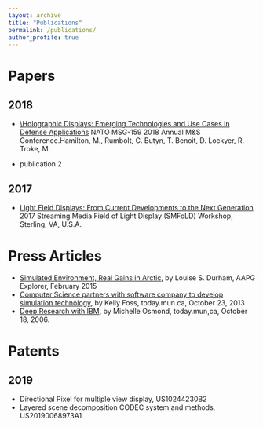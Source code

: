 ```yaml
---
layout: archive
title: "Publications"
permalink: /publications/
author_profile: true
---
```


# Papers

## 2018

- [\Holographic Displays: Emerging Technologies and Use Cases in Defense Applications](https://www.sto.nato.int/publications/STO%20Meeting%20Proceedings/STO-MP-MSG-159/MP-MSG-159-08.pdf)
NATO MSG-159 2018 Annual M&S Conference.Hamilton, M., Rumbolt, C. Butyn, T. Benoit, D. Lockyer, R. Troke, M.

- publication 2


## 2017

- [Light Field Displays: From Current Developments to the Next Generation](http://www.smfold.org/wp-content/uploads/2017/10/Avavlon-Light-Field-Displays-From-Current-Developments-to-the-Next-Generation_RBEdits.pdf) 2017
Streaming Media Field of Light Display (SMFoLD) Workshop, Sterling, VA, U.S.A.


# Press Articles

- [Simulated Environment, Real Gains in Arctic](https://explorer.aapg.org/story?articleid=15833), by Louise S. Durham, AAPG Explorer, February 2015
- [Computer Science partners with software company to develop simulation technology](http://www.today.mun.ca/news.php?id=8632), by Kelly Foss, today.mun.ca, October 23, 2013
- [Deep Research with IBM](http://www.mun.ca/2006report/muntoday/1511.php), by Michelle Osmond, today.mun,ca, October 18, 2006.


# Patents

## 2019

- Directional Pixel for multiple view display, US10244230B2 
- Layered scene decomposition CODEC system and methods, US20190068973A1